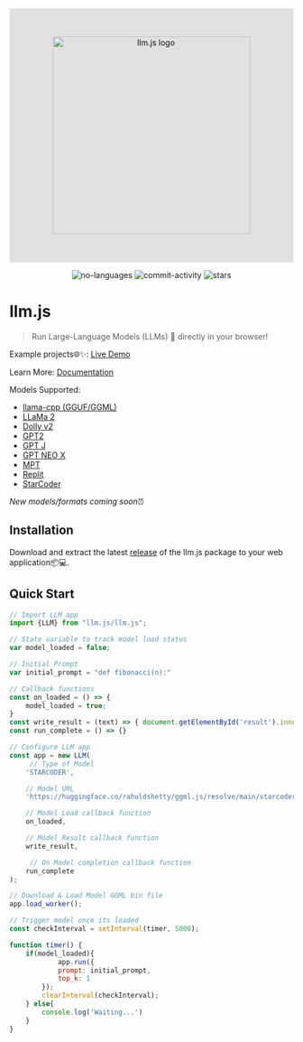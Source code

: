 <div align="center" style="display:flex; align-items:center;justify-content: center;background:#e1e1e1;color:#0f0f0f;padding:50px;">
    <img alt="llm.js logo" src="https://raw.githubusercontent.com/rahuldshetty/llm.js/master/docs/_media/logo.png" width="350">
</div>

<p align="center">
    <img alt="no-languages" src="https://img.shields.io/github/languages/count/rahuldshetty/llm.js?color=red&style=flat-square">
    <img alt="commit-activity" src="https://img.shields.io/github/commit-activity/w/rahuldshetty/llm.js?color=green&style=flat-square">
   <img alt="stars" src="https://img.shields.io/github/stars/rahuldshetty/llm.js?style=social">
</p>

# llm.js

> Run Large-Language Models (LLMs) 🚀 directly in your browser!

Example projects🌐✨: [Live Demo](https://rahuldshetty.github.io/llm.js-examples/)

Learn More: [Documentation](https://rahuldshetty.github.io/llm.js/) 

Models Supported:
- [llama-cpp (GGUF/GGML)](https://github.com/ggerganov/llama.cpp)
- [LLaMa 2](https://github.com/karpathy/llama2.c)
- [Dolly v2](https://github.com/ggerganov/ggml/tree/master/examples/dolly-v2) 
- [GPT2](https://github.com/ggerganov/ggml/tree/master/examples/gpt-2)
- [GPT J](https://github.com/ggerganov/ggml/tree/master/examples/gpt-j)
- [GPT NEO X](https://github.com/ggerganov/ggml/tree/master/examples/gpt-neox)
- [MPT](https://github.com/ggerganov/ggml/tree/master/examples/mpt)
- [Replit](https://github.com/ggerganov/ggml/tree/master/examples/replit)
- [StarCoder](https://github.com/ggerganov/ggml/tree/master/examples/starcoder)

*New models/formats coming soon*⏰

## Installation

Download and extract the latest [release](https://github.com/rahuldshetty/llm.js/releases) of the llm.js package to your web application📦💻.

## Quick Start

```js
// Import LLM app
import {LLM} from "llm.js/llm.js";

// State variable to track model load status
var model_loaded = false;

// Initial Prompt
var initial_prompt = "def fibonacci(n):"

// Callback functions
const on_loaded = () => { 
    model_loaded = true; 
}
const write_result = (text) => { document.getElementById('result').innerText += text + "\n" }
const run_complete = () => {}

// Configure LLM app
const app = new LLM(
     // Type of Model
    'STARCODER',    

    // Model URL
    'https://huggingface.co/rahuldshetty/ggml.js/resolve/main/starcoder.bin', 

    // Model Load callback function
    on_loaded,          

    // Model Result callback function
    write_result,       

     // On Model completion callback function
    run_complete       
);

// Download & Load Model GGML bin file
app.load_worker();

// Trigger model once its loaded
const checkInterval = setInterval(timer, 5000);

function timer() {
    if(model_loaded){
            app.run({
            prompt: initial_prompt,
            top_k: 1
        });
        clearInterval(checkInterval);
    } else{
        console.log('Waiting...')
    }
}
```